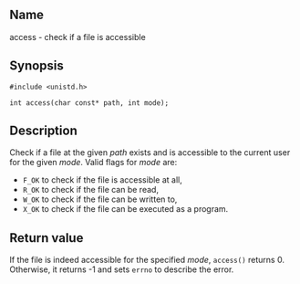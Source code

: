 ## Name

access - check if a file is accessible

## Synopsis

```**c++
#include <unistd.h>

int access(char const* path, int mode);
```

## Description

Check if a file at the given *path* exists and is accessible to the current user for the given *mode*.
Valid flags for *mode* are:
* `F_OK` to check if the file is accessible at all,
* `R_OK` to check if the file can be read,
* `W_OK` to check if the file can be written to,
* `X_OK` to check if the file can be executed as a program.

## Return value

If the file is indeed accessible for the specified *mode*, `access()` returns 0. Otherwise, it returns -1 and sets `errno` to describe the error.
